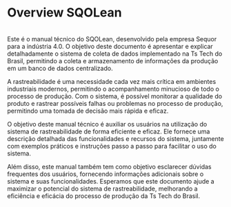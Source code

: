 # Overview SQOLean
<br>
<link rel="stylesheet" href="Docs/custom.css">
Este é o manual técnico do SQOLean, desenvolvido pela empresa Sequor para a indústria 4.0. O objetivo deste documento é apresentar e explicar detalhadamente o sistema de coleta de dados implementado na Ts Tech do Brasil, permitindo a coleta e armazenamento de informações da produção em um banco de dados centralizado.

A rastreabilidade é uma necessidade cada vez mais crítica em ambientes industriais modernos, permitindo o acompanhamento minucioso de todo o processo de produção. Com o sistema, é possível monitorar a qualidade do produto e rastrear possíveis falhas ou problemas no processo de produção, permitindo uma tomada de decisão mais rápida e eficaz.

O objetivo deste manual técnico é auxiliar os usuários na utilização do sistema de rastreabilidade de forma eficiente e eficaz. Ele fornece uma descrição detalhada das funcionalidades e recursos do sistema, juntamente com exemplos práticos e instruções passo a passo para facilitar o uso do sistema.

Além disso, este manual também tem como objetivo esclarecer dúvidas frequentes dos usuários, fornecendo informações adicionais sobre o sistema e suas funcionalidades. Esperamos que este documento ajude a maximizar o potencial do sistema de rastreabilidade, melhorando a eficiência e eficácia do processo de produção da Ts Tech do Brasil.
